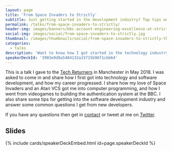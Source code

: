 ```yaml
---
layout: page
title: 'From Space Invaders to Strictly'
subtitle: Just getting started in the development industry? Top tips on how I got started.
permalink: /talks/from-space-invaders-to-strictly/
header-img: images/banners/bbc-account-engineering-excellence-at-strictly-scale.jpg
social-img: images/social/from-space-invaders-to-strictly.jpg
thumbnail: /images/thumbnails/social/from-space-invaders-to-strictly-thumb.jpg
categories:
  - talks
description: 'Want to know how I got started in the technology industry? It all started with my love of Space Invaders and ended up with me creating high scale applications to support Strictly Come Dancing. I share some tips for up and coming developers and what to expect when you join the industry.'
speakerDeckId: '3903e9d8a5484132a15715b96f1cbb64'
---
```


This is a talk I gave to the [Tech Returners](https://techreturners.com/) in Manchester in May 2018. I was asked to come in and share how I first got into technology and software development, and how my career progressed. I share how my love of Space Invaders and an Atari VCS got me into computer programming, and how I went from videogames to building the authentication system at the BBC. I also share some tips for getting into the software development industry and answer some common questions I get from new developers.

If you have any questions then get in [contact](/contact) or tweet at me on [Twitter](https://twitter.com/marclittlemore).

## Slides

{% include cards/speakerDeckEmbed.html id=page.speakerDeckId %}
